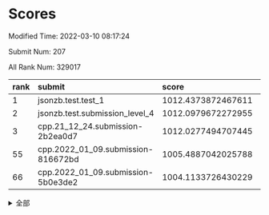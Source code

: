 # Scores

Modified Time: 2022-03-10 08:17:24

Submit Num: 207

All Rank Num: 329017

| rank |               submit               |       score        |       sigma        | pk_num |
| :--- | :--------------------------------- | :----------------- | :----------------- | :----- |
| 1    | jsonzb.test.test_1                 | 1012.4373872467611 | 0.7667735585733434 | 6361   |
| 2    | jsonzb.test.submission_level_4     | 1012.0979672272955 | 0.796026167494108  | 6354   |
| 3    | cpp.21_12_24.submission-2b2ea0d7   | 1012.0277494707445 | 0.7722529808905103 | 6361   |
| 55   | cpp.2022_01_09.submission-816672bd | 1005.4887042025788 | 0.7050644015994755 | 6360   |
| 66   | cpp.2022_01_09.submission-5b0e3de2 | 1004.1133726430229 | 0.7216517445797729 | 6360   |


<details>
<summary>全部</summary>

| rank |                 submit                 |       score        |       sigma        | pk_num |
| :--- | :------------------------------------- | :----------------- | :----------------- | :----- |
| 1    | jsonzb.test.test_1                     | 1012.4373872467611 | 0.7667735585733434 | 6361   |
| 2    | jsonzb.test.submission_level_4         | 1012.0979672272955 | 0.796026167494108  | 6354   |
| 3    | cpp.21_12_24.submission-2b2ea0d7       | 1012.0277494707445 | 0.7722529808905103 | 6361   |
| 4    | gobigger.level_3.submission_level_3_5  | 1011.7193816174374 | 0.7893360857586006 | 6350   |
| 5    | gobigger.level_3.submission_level_3_46 | 1011.5339192450683 | 0.7656787208886124 | 6356   |
| 6    | gobigger.level_3.submission_level_3_28 | 1011.4095669358662 | 0.759510471650433  | 6358   |
| 7    | gobigger.level_3.submission_level_3_25 | 1010.848745723681  | 0.7815124871695035 | 6357   |
| 8    | gobigger.level_3.submission_level_3_0  | 1010.8404171788042 | 0.7548993252266812 | 6358   |
| 9    | gobigger.level_3.submission_level_3_17 | 1010.8226134051949 | 0.7691352276465157 | 6359   |
| 10   | gobigger.level_3.submission_level_3_16 | 1010.5879755942257 | 0.7545513537325186 | 6358   |
| 11   | gobigger.level_3.submission_level_3_37 | 1010.5788235748881 | 0.7668586155943435 | 6361   |
| 12   | gobigger.level_3.submission_level_3_43 | 1010.5573202297057 | 0.7601770399330628 | 6357   |
| 13   | gobigger.level_3.submission_level_3_1  | 1010.3836019776712 | 0.7597980186873476 | 6356   |
| 14   | gobigger.level_3.submission_level_3_9  | 1010.2797760052815 | 0.7548245114939522 | 6360   |
| 15   | gobigger.level_3.submission_level_3_4  | 1010.266322710852  | 0.7716723373044768 | 6357   |
| 16   | gobigger.level_3.submission_level_3_31 | 1010.2109764112645 | 0.7431840326273683 | 6351   |
| 17   | gobigger.level_3.submission_level_3_14 | 1010.2064972271133 | 0.7798649384614561 | 6356   |
| 18   | gobigger.level_3.submission_level_3_20 | 1010.2031220445517 | 0.7778188427118028 | 6355   |
| 19   | gobigger.level_3.submission_level_3_24 | 1010.1666599865315 | 0.7786886195697655 | 6356   |
| 20   | gobigger.level_3.submission_level_3_36 | 1010.1527795747289 | 0.7437923115741922 | 6360   |
| 21   | gobigger.level_3.submission_level_3_13 | 1010.1454251883412 | 0.7556686156950245 | 6352   |
| 22   | gobigger.level_3.submission_level_3_12 | 1010.0473121917594 | 0.7663456045249114 | 6359   |
| 23   | gobigger.level_3.submission_level_3_27 | 1010.032897766237  | 0.7496578160391946 | 6357   |
| 24   | gobigger.level_3.submission_level_3_23 | 1010.0132656135526 | 0.7590445625538578 | 6360   |
| 25   | gobigger.level_3.submission_level_3_19 | 1009.9831730352953 | 0.7528201354474153 | 6359   |
| 26   | gobigger.level_3.submission_level_3_6  | 1009.9798521137141 | 0.7625560702281974 | 6356   |
| 27   | gobigger.level_3.submission_level_3_45 | 1009.9797116960331 | 0.7597515778770211 | 6360   |
| 28   | gobigger.level_3.submission_level_3_47 | 1009.9579644334195 | 0.7417796479534362 | 6362   |
| 29   | gobigger.level_3.submission_level_3_15 | 1009.9421337786395 | 0.7723195061342343 | 6364   |
| 30   | gobigger.level_3.submission_level_3_49 | 1009.8798175642811 | 0.7353156714526528 | 6355   |
| 31   | gobigger.level_3.submission_level_3_10 | 1009.8444807080574 | 0.7499626363647391 | 6356   |
| 32   | gobigger.level_3.submission_level_3_39 | 1009.8359754858076 | 0.7683585525105323 | 6356   |
| 33   | gobigger.level_3.submission_level_3_21 | 1009.7862829139037 | 0.7673920835168302 | 6360   |
| 34   | gobigger.level_3.submission_level_3_33 | 1009.7526014523388 | 0.7662049684316246 | 6353   |
| 35   | gobigger.level_3.submission_level_3_22 | 1009.6949210239106 | 0.7491460777845149 | 6355   |
| 36   | gobigger.level_3.submission_level_3_29 | 1009.6707450691957 | 0.7492792809752682 | 6357   |
| 37   | gobigger.level_3.submission_level_3_32 | 1009.6680049127834 | 0.7621107082329241 | 6360   |
| 38   | gobigger.level_3.submission_level_3_2  | 1009.4533087302973 | 0.7849627224883984 | 6361   |
| 39   | gobigger.level_3.submission_level_3_41 | 1009.4319246901671 | 0.7594218997596839 | 6360   |
| 40   | gobigger.level_3.submission_level_3_18 | 1009.3114432039523 | 0.7587023776062165 | 6360   |
| 41   | gobigger.level_3.submission_level_3_35 | 1009.3002373969712 | 0.7413816235850041 | 6356   |
| 42   | gobigger.level_3.submission_level_3_40 | 1009.2814608729989 | 0.7518357736906527 | 6356   |
| 43   | gobigger.level_3.submission_level_3_30 | 1009.2752973491689 | 0.7464525198039986 | 6360   |
| 44   | gobigger.level_3.submission_level_3_38 | 1009.2744847550739 | 0.7443886730442688 | 6360   |
| 45   | gobigger.level_3.submission_level_3_44 | 1009.2604536285155 | 0.7508479579674033 | 6354   |
| 46   | gobigger.level_3.submission_level_3_26 | 1009.1418253610825 | 0.7368403781246089 | 6359   |
| 47   | gobigger.level_3.submission_level_3_48 | 1009.0819275832887 | 0.7618483473629273 | 6353   |
| 48   | gobigger.level_3.submission_level_3_8  | 1008.9523667114115 | 0.7501389207524765 | 6360   |
| 49   | gobigger.level_3.submission_level_3_3  | 1008.7042633413033 | 0.7477746892445516 | 6350   |
| 50   | gobigger.level_3.submission_level_3_7  | 1008.7010463017535 | 0.7463360252161585 | 6361   |
| 51   | gobigger.level_3.submission_level_3_42 | 1008.2440361690284 | 0.7394132058881655 | 6360   |
| 52   | gobigger.level_3.submission_level_3_11 | 1008.1084316315474 | 0.7449127708796585 | 6357   |
| 53   | gobigger.level_3.submission_level_3_34 | 1008.0677446341682 | 0.7314689963682307 | 6356   |
| 54   | gobigger.level_1.submission_level_1_6  | 1005.6196796592576 | 0.7179234657972798 | 6357   |
| 55   | cpp.2022_01_09.submission-816672bd     | 1005.4887042025788 | 0.7050644015994755 | 6360   |
| 56   | gobigger.level_1.submission_level_1_39 | 1005.2468505913422 | 0.7163072487677611 | 6360   |
| 57   | gobigger.level_1.submission_level_1_46 | 1005.1448268963153 | 0.7159355310691385 | 6354   |
| 58   | gobigger.level_1.submission_level_1_19 | 1004.8935830548063 | 0.7173505440170568 | 6358   |
| 59   | gobigger.level_1.submission_level_1_2  | 1004.7662432151383 | 0.7108792209028885 | 6356   |
| 60   | gobigger.level_1.submission_level_1_10 | 1004.6654344714796 | 0.7374512768849396 | 6354   |
| 61   | gobigger.level_1.submission_level_1_16 | 1004.6423492090788 | 0.7204844030689573 | 6361   |
| 62   | gobigger.level_1.submission_level_1_12 | 1004.4787321480987 | 0.7169172928556323 | 6357   |
| 63   | gobigger.level_1.submission_level_1_26 | 1004.4307711290592 | 0.7157197702172682 | 6352   |
| 64   | gobigger.level_1.submission_level_1_41 | 1004.2594010633909 | 0.7204548607923786 | 6356   |
| 65   | gobigger.level_1.submission_level_1_18 | 1004.1888534300865 | 0.711494139170748  | 6355   |
| 66   | cpp.2022_01_09.submission-5b0e3de2     | 1004.1133726430229 | 0.7216517445797729 | 6360   |
| 67   | gobigger.level_1.submission_level_1_48 | 1004.0512386425103 | 0.7150386868613416 | 6357   |
| 68   | gobigger.level_1.submission_level_1_4  | 1004.0484130308031 | 0.7116729233937444 | 6357   |
| 69   | gobigger.level_1.submission_level_1_7  | 1003.9976226784546 | 0.7109549700705057 | 6360   |
| 70   | gobigger.level_1.submission_level_1_32 | 1003.9396626329278 | 0.7156165059714235 | 6357   |
| 71   | gobigger.level_1.submission_level_1_11 | 1003.9215995412833 | 0.7116680131719784 | 6360   |
| 72   | gobigger.level_1.submission_level_1_38 | 1003.8970695880599 | 0.7190304933258154 | 6361   |
| 73   | gobigger.level_1.submission_level_1_21 | 1003.854381272328  | 0.7107593945053226 | 6356   |
| 74   | gobigger.level_1.submission_level_1_13 | 1003.8463686387337 | 0.7181305392345859 | 6358   |
| 75   | gobigger.level_1.submission_level_1_37 | 1003.8188104372139 | 0.7183959534828157 | 6354   |
| 76   | gobigger.level_1.submission_level_1_29 | 1003.8185290703933 | 0.7101006587716236 | 6353   |
| 77   | gobigger.level_1.submission_level_1_20 | 1003.7182122033652 | 0.709735213724339  | 6361   |
| 78   | gobigger.level_1.submission_level_1_9  | 1003.6543486103154 | 0.7047937668550944 | 6360   |
| 79   | gobigger.level_1.submission_level_1_42 | 1003.4801079128874 | 0.7109017322009098 | 6356   |
| 80   | gobigger.level_1.submission_level_1_31 | 1003.4502418960066 | 0.7143702129775349 | 6359   |
| 81   | gobigger.level_1.submission_level_1_5  | 1003.3910462493739 | 0.7155265221059477 | 6355   |
| 82   | gobigger.level_1.submission_level_1_34 | 1003.3794651488918 | 0.718820938845833  | 6360   |
| 83   | gobigger.level_1.submission_level_1_27 | 1003.2895611244006 | 0.7167534707456776 | 6356   |
| 84   | gobigger.level_1.submission_level_1_35 | 1003.2878683915817 | 0.7088205173351633 | 6356   |
| 85   | gobigger.level_1.submission_level_1_45 | 1003.2800561478534 | 0.7241285490907674 | 6361   |
| 86   | gobigger.level_1.submission_level_1_33 | 1003.2118581431403 | 0.7058639363183441 | 6357   |
| 87   | gobigger.level_1.submission_level_1_47 | 1003.1667455715042 | 0.7205152382715477 | 6357   |
| 88   | gobigger.level_1.submission_level_1_15 | 1003.1431550889918 | 0.7157162447926518 | 6360   |
| 89   | gobigger.level_1.submission_level_1_28 | 1003.1279400501465 | 0.7175867765905324 | 6360   |
| 90   | gobigger.level_1.submission_level_1_43 | 1002.9562015009102 | 0.7092306316714337 | 6356   |
| 91   | gobigger.level_1.submission_level_1_17 | 1002.9305816886877 | 0.710671375734155  | 6359   |
| 92   | gobigger.level_1.submission_level_1_0  | 1002.8574762025262 | 0.7046645374330612 | 6359   |
| 93   | gobigger.level_1.submission_level_1_49 | 1002.8223263150951 | 0.7080265072789668 | 6361   |
| 94   | gobigger.level_1.submission_level_1_14 | 1002.7969622238489 | 0.7172742083232457 | 6362   |
| 95   | gobigger.level_1.submission_level_1_40 | 1002.7219610122268 | 0.7199635969203209 | 6360   |
| 96   | gobigger.level_1.submission_level_1_1  | 1002.6901397707059 | 0.7076020592485651 | 6357   |
| 97   | gobigger.level_1.submission_level_1_30 | 1002.6250162434544 | 0.7022314157062695 | 6363   |
| 98   | gobigger.level_1.submission_level_1_36 | 1002.595013200283  | 0.7164099529664373 | 6356   |
| 99   | gobigger.level_1.submission_level_1_22 | 1002.5231333017483 | 0.7135904322501693 | 6357   |
| 100  | gobigger.level_1.submission_level_1_8  | 1002.5108186792581 | 0.7197401992061481 | 6361   |
| 101  | gobigger.level_1.submission_level_1_23 | 1002.4523578909307 | 0.7042674653575325 | 6358   |
| 102  | gobigger.level_1.submission_level_1_44 | 1002.3594220757419 | 0.7175032542289002 | 6361   |
| 103  | gobigger.level_1.submission_level_1_24 | 1002.090104077406  | 0.7121179433649688 | 6364   |
| 104  | gobigger.level_1.submission_level_1_25 | 1001.907831879451  | 0.7108716811312791 | 6360   |
| 105  | gobigger.level_1.submission_level_1_3  | 1001.442710387591  | 0.7123308577855478 | 6359   |
| 106  | gobigger.random.submission_random_11   | 996.9700260046786  | 0.6996243790103261 | 6360   |
| 107  | gobigger.random.submission_random_4    | 996.8651453414133  | 0.6991518200429725 | 6366   |
| 108  | gobigger.random.submission_random_38   | 996.8514846552619  | 0.7068997228513559 | 6347   |
| 109  | gobigger.random.submission_random_23   | 996.7572075391087  | 0.7171610150405178 | 6365   |
| 110  | gobigger.random.submission_random_13   | 996.7559814443655  | 0.7073510291754239 | 6361   |
| 111  | gobigger.random.submission_random_6    | 996.7491208826652  | 0.7117700196864173 | 6359   |
| 112  | gobigger.random.submission_random_35   | 996.7367246200945  | 0.7206242375815993 | 6358   |
| 113  | gobigger.random.submission_random_22   | 996.6509160163108  | 0.7040385150536245 | 6364   |
| 114  | gobigger.random.submission_random_18   | 996.549279592071   | 0.7054107400119426 | 6363   |
| 115  | gobigger.random.submission_random_25   | 996.5322965636881  | 0.7103967068602416 | 6358   |
| 116  | gobigger.random.submission_random_19   | 996.5011137096061  | 0.6952190503506598 | 6356   |
| 117  | gobigger.random.submission_random_8    | 996.4763745776858  | 0.699538251637144  | 6358   |
| 118  | gobigger.random.submission_random_26   | 996.4708611705701  | 0.7025815473449287 | 6359   |
| 119  | gobigger.random.submission_random_45   | 996.4665490454287  | 0.7074147879989316 | 6360   |
| 120  | gobigger.random.submission_random_46   | 996.4559680388534  | 0.710321259109102  | 6360   |
| 121  | gobigger.random.submission_random_48   | 996.4260511019972  | 0.6971712539349052 | 6359   |
| 122  | gobigger.random.submission_random_7    | 996.4238800358858  | 0.7124074366178457 | 6356   |
| 123  | gobigger.random.submission_random_30   | 996.3069569298063  | 0.7156361560837176 | 6359   |
| 124  | gobigger.random.submission_random_5    | 996.2781446453771  | 0.7176058078945582 | 6359   |
| 125  | gobigger.random.submission_random_47   | 996.2522563508891  | 0.7076899961068829 | 6358   |
| 126  | gobigger.random.submission_random_27   | 996.2159493037249  | 0.7191237900215982 | 6363   |
| 127  | gobigger.random.submission_random_49   | 996.1415152468364  | 0.7189006398175691 | 6357   |
| 128  | gobigger.random.submission_random_44   | 996.1305513345924  | 0.7043051492987485 | 6356   |
| 129  | gobigger.random.submission_random_17   | 996.071258575415   | 0.7056607007289234 | 6356   |
| 130  | gobigger.random.submission_random_16   | 996.0548416250642  | 0.6998928175677157 | 6362   |
| 131  | gobigger.random.submission_random_14   | 996.045207125756   | 0.713136714201987  | 6362   |
| 132  | gobigger.random.submission_random_36   | 996.0070630055524  | 0.7141184190193441 | 6357   |
| 133  | gobigger.random.submission_random_34   | 995.9992426656868  | 0.7306943469450898 | 6363   |
| 134  | gobigger.random.submission_random_39   | 995.9935393561942  | 0.6988055179179943 | 6359   |
| 135  | gobigger.random.submission_random_32   | 995.9591598639485  | 0.7142223738097364 | 6360   |
| 136  | gobigger.random.submission_random_12   | 995.9506887078998  | 0.7103370079901398 | 6357   |
| 137  | gobigger.random.submission_random_42   | 995.7741407635376  | 0.7149294910257793 | 6355   |
| 138  | gobigger.random.submission_random_3    | 995.6190381338606  | 0.7139799251057708 | 6358   |
| 139  | gobigger.random.submission_random_33   | 995.6072876376231  | 0.7022408440630249 | 6359   |
| 140  | gobigger.random.submission_random_24   | 995.5338663942637  | 0.720094727714975  | 6358   |
| 141  | gobigger.random.submission_random_31   | 995.5029552352285  | 0.6972992390390239 | 6355   |
| 142  | gobigger.random.submission_random_2    | 995.5022199258377  | 0.7085365161209232 | 6361   |
| 143  | gobigger.random.submission_random_43   | 995.4875870595426  | 0.7029195369861523 | 6358   |
| 144  | gobigger.random.submission_random_10   | 995.4221573156267  | 0.7062971171120798 | 6358   |
| 145  | gobigger.random.submission_random_1    | 995.410515291284   | 0.7220807123654904 | 6354   |
| 146  | gobigger.random.submission_random_40   | 995.4013422507117  | 0.7013743803406657 | 6358   |
| 147  | gobigger.random.submission_random_0    | 995.3883261168882  | 0.7122157346202929 | 6359   |
| 148  | gobigger.random.submission_random_15   | 995.2960252213514  | 0.7248284347015489 | 6363   |
| 149  | gobigger.random.submission_random_29   | 995.2936014293882  | 0.708485989315542  | 6358   |
| 150  | gobigger.random.submission_random_20   | 995.2708558881859  | 0.7180003770072645 | 6360   |
| 151  | gobigger.random.submission_random_41   | 995.0453528363804  | 0.7046295124193578 | 6358   |
| 152  | gobigger.random.submission_random_9    | 994.9746678706999  | 0.7104205467336471 | 6356   |
| 153  | gobigger.random.submission_random_37   | 994.9206604803895  | 0.7208353615784275 | 6354   |
| 154  | gobigger.random.submission_random_21   | 994.8045002821985  | 0.7060286144898238 | 6359   |
| 155  | gobigger.random.submission_random_28   | 994.7344120292678  | 0.7094042860972642 | 6357   |
| 156  | gobigger.level_2.submission_level_2_41 | 994.6173471855385  | 0.7396476979260399 | 6360   |
| 157  | gobigger.level_2.submission_level_2_49 | 994.1958277923271  | 0.7220492426161487 | 6361   |
| 158  | gobigger.level_2.submission_level_2_44 | 993.407720675302   | 0.7267413338777622 | 6355   |
| 159  | gobigger.level_2.submission_level_2_3  | 993.3909769139719  | 0.737527035206728  | 6360   |
| 160  | gobigger.level_2.submission_level_2_7  | 993.3284864010074  | 0.7214362712916991 | 6357   |
| 161  | gobigger.level_2.submission_level_2_32 | 993.2935046221497  | 0.7399867649636981 | 6359   |
| 162  | gobigger.level_2.submission_level_2_24 | 993.2911444573228  | 0.7339975349839919 | 6357   |
| 163  | gobigger.level_2.submission_level_2_8  | 993.2706389096201  | 0.7407328635012549 | 6356   |
| 164  | gobigger.level_2.submission_level_2_33 | 993.0328299049528  | 0.7442340388714802 | 6349   |
| 165  | gobigger.level_2.submission_level_2_18 | 993.0299431934232  | 0.7345980268536326 | 6359   |
| 166  | gobigger.level_2.submission_level_2_34 | 992.9917304947288  | 0.7307177993212781 | 6359   |
| 167  | gobigger.level_2.submission_level_2_48 | 992.9907875087173  | 0.7270735849467332 | 6352   |
| 168  | gobigger.level_2.submission_level_2_4  | 992.7150197918521  | 0.7437401284910027 | 6354   |
| 169  | gobigger.level_2.submission_level_2_38 | 992.6671993411101  | 0.7466293900068425 | 6357   |
| 170  | gobigger.level_2.submission_level_2_12 | 992.6142665148664  | 0.7321515032878654 | 6357   |
| 171  | gobigger.level_2.submission_level_2_26 | 992.5808691062477  | 0.7369852759625111 | 6358   |
| 172  | gobigger.level_2.submission_level_2_27 | 992.550391626449   | 0.741800142071135  | 6356   |
| 173  | gobigger.level_2.submission_level_2_14 | 992.4666153478034  | 0.7513198603968576 | 6360   |
| 174  | gobigger.level_2.submission_level_2_21 | 992.3900537535139  | 0.7515114299303957 | 6359   |
| 175  | gobigger.level_2.submission_level_2_40 | 992.2741165461163  | 0.7341524339537157 | 6356   |
| 176  | gobigger.level_2.submission_level_2_2  | 992.2667512311235  | 0.7458816697969863 | 6367   |
| 177  | gobigger.level_2.submission_level_2_31 | 992.2176242655758  | 0.7514793713330382 | 6357   |
| 178  | gobigger.level_2.submission_level_2_30 | 992.1245272738049  | 0.7432785451767626 | 6358   |
| 179  | gobigger.level_2.submission_level_2_6  | 992.0845003570732  | 0.7454243825874527 | 6363   |
| 180  | gobigger.level_2.submission_level_2_1  | 992.0698232192588  | 0.7576473582765693 | 6356   |
| 181  | gobigger.level_2.submission_level_2_20 | 992.0580152078027  | 0.7632979481275591 | 6355   |
| 182  | gobigger.level_2.submission_level_2_10 | 992.055756062588   | 0.748907646229532  | 6355   |
| 183  | gobigger.level_2.submission_level_2_9  | 992.0485736028279  | 0.7514643976780769 | 6353   |
| 184  | gobigger.level_2.submission_level_2_36 | 991.9010987202798  | 0.7588288648619813 | 6362   |
| 185  | gobigger.level_2.submission_level_2_45 | 991.8683478711682  | 0.7509567806997898 | 6353   |
| 186  | gobigger.level_2.submission_level_2_22 | 991.8585158538806  | 0.7427630286869262 | 6358   |
| 187  | gobigger.level_2.submission_level_2_5  | 991.7186302410687  | 0.7574071775951341 | 6354   |
| 188  | gobigger.level_2.submission_level_2_0  | 991.5442846884939  | 0.7639153678873519 | 6356   |
| 189  | gobigger.level_2.submission_level_2_16 | 991.4705843881442  | 0.7470885128572714 | 6355   |
| 190  | gobigger.level_2.submission_level_2_39 | 991.4411554903064  | 0.7771353491153417 | 6360   |
| 191  | gobigger.level_2.submission_level_2_25 | 991.314004655011   | 0.7665981540913094 | 6355   |
| 192  | gobigger.level_2.submission_level_2_46 | 991.2906988053182  | 0.7570643049254584 | 6360   |
| 193  | gobigger.level_2.submission_level_2_23 | 991.2882593983597  | 0.7579369550332554 | 6357   |
| 194  | gobigger.level_2.submission_level_2_43 | 991.2712115722657  | 0.7515574029352302 | 6353   |
| 195  | gobigger.level_2.submission_level_2_47 | 991.1170251713761  | 0.7530018556947167 | 6355   |
| 196  | gobigger.level_2.submission_level_2_35 | 991.0666776058231  | 0.7452087715374528 | 6363   |
| 197  | gobigger.level_2.submission_level_2_17 | 991.0156408405924  | 0.7766573002593941 | 6362   |
| 198  | gobigger.level_2.submission_level_2_19 | 990.9615544877342  | 0.7595450810681825 | 6348   |
| 199  | gobigger.level_2.submission_level_2_29 | 990.7105641609945  | 0.7565687832654081 | 6356   |
| 200  | gobigger.level_2.submission_level_2_11 | 990.6627508017771  | 0.7727978763153723 | 6360   |
| 201  | gobigger.level_2.submission_level_2_37 | 990.6229750231505  | 0.7709374480944179 | 6354   |
| 202  | gobigger.level_2.submission_level_2_42 | 990.5620164327256  | 0.7660518194637733 | 6359   |
| 203  | gobigger.level_2.submission_level_2_13 | 990.454065415627   | 0.760858661648876  | 6354   |
| 204  | gobigger.level_2.submission_level_2_28 | 990.2026182422393  | 0.7621487125084541 | 6360   |
| 205  | gobigger.level_2.submission_level_2_15 | 989.5483685857536  | 0.7714331664294576 | 6361   |
| 206  | gobigger.none.submission_none_0        | 977.9240695761697  | 1.2419621392722984 | 6358   |
| 207  | gobigger.none.submission_none_1        | 975.886150733299   | 1.3893542799768182 | 6349   |

</details>